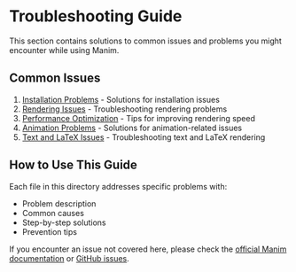 # Troubleshooting Guide

This section contains solutions to common issues and problems you might encounter while using Manim.

## Common Issues

1. [Installation Problems](installation_problems.md) - Solutions for installation issues
2. [Rendering Issues](rendering_issues.md) - Troubleshooting rendering problems
3. [Performance Optimization](performance_optimization.md) - Tips for improving rendering speed
4. [Animation Problems](animation_problems.md) - Solutions for animation-related issues
5. [Text and LaTeX Issues](text_latex_issues.md) - Troubleshooting text and LaTeX rendering

## How to Use This Guide

Each file in this directory addresses specific problems with:
- Problem description
- Common causes
- Step-by-step solutions
- Prevention tips

If you encounter an issue not covered here, please check the [official Manim documentation](https://docs.manim.community/) or [GitHub issues](https://github.com/ManimCommunity/manim/issues).